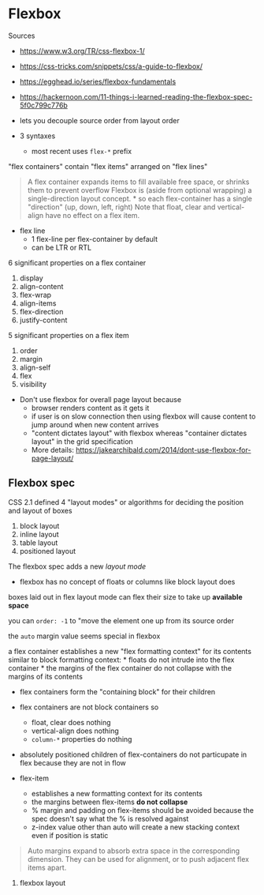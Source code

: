 # Flexbox

Sources

* https://www.w3.org/TR/css-flexbox-1/
* https://css-tricks.com/snippets/css/a-guide-to-flexbox/
* https://egghead.io/series/flexbox-fundamentals
* https://hackernoon.com/11-things-i-learned-reading-the-flexbox-spec-5f0c799c776b


* lets you decouple source order from layout order


* 3 syntaxes
    * most recent uses `flex-*` prefix


"flex containers" contain "flex items" arranged on "flex lines"
 > A flex container expands items to fill available free space, or shrinks them to prevent overflow
 > Flexbox is (aside from optional wrapping) a single-direction layout concept.
    * so each flex-container has a single "direction" (up, down, left, right)
> Note that float, clear and vertical-align have no effect on a flex item.

* flex line
    * 1 flex-line per flex-container by default
    * can be LTR or RTL

6 significant properties on a flex container

1. display
1. align-content
1. flex-wrap
1. align-items
1. flex-direction
1. justify-content


5 significant properties on a flex item

1. order
1. margin
1. align-self
1. flex
1. visibility


* Don't use flexbox for overall page layout because
    * browser renders content as it gets it
    * if user is on slow connection then using flexbox will cause content to jump around when new content arrives
    * "content dictates layout" with flexbox whereas "container dictates layout" in the grid specification
    * More details: https://jakearchibald.com/2014/dont-use-flexbox-for-page-layout/

## Flexbox spec

CSS 2.1 defined 4 "layout modes" or algorithms for deciding the position and layout of boxes

1. block layout
1. inline layout
1. table layout
1. positioned layout

The flexbox spec adds a new _layout mode_

* flexbox has no concept of floats or columns like block layout does

boxes laid out in flex layout mode can flex their size to take up **available space**

you can `order: -1` to "move the element one up from its source order

the `auto` margin value seems special in flexbox

a flex container establishes a new "flex formatting context" for its contents
similar to block formatting context:
    * floats do not intrude into the flex container
    * the margins of the flex container do not collapse with the margins of its contents
* flex containers form the "containing block" for their children
* flex containers are not block containers so
    * float, clear does nothing
    * vertical-align does nothing
    * `column-*` properties do nothing
* absolutely positioned children of flex-containers do not particupate in flex because they are not in flow

* flex-item
    * establishes a new formatting context for its contents
    * the margins between flex-items **do not collapse**
    * % margin and padding on flex-items should be avoided because the spec doesn't say what the % is resolved against
    * z-index value other than auto will create a new stacking context even if position is static

> Auto margins expand to absorb extra space in the corresponding dimension.
> They can be used for alignment, or to push adjacent flex items apart.
1. flexbox layout

